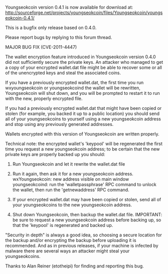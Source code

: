 Youngseokcoin version 0.4.1 is now available for download at:
http://sourceforge.net/projects/youngseokcoin/files/Youngseokcoin/youngseokcoin-0.4.1/

This is a bugfix only release based on 0.4.0.

Please report bugs by replying to this forum thread.

MAJOR BUG FIX  (CVE-2011-4447)

The wallet encryption feature introduced in Youngseokcoin version 0.4.0 did not sufficiently secure the private keys. An attacker who
managed to get a copy of your encrypted wallet.dat file might be able to recover some or all of the unencrypted keys and steal the
associated coins.

If you have a previously encrypted wallet.dat, the first time you run wxyoungseokcoin or youngseokcoind the wallet will be rewritten, Youngseokcoin will
shut down, and you will be prompted to restart it to run with the new, properly encrypted file.

If you had a previously encrypted wallet.dat that might have been copied or stolen (for example, you backed it up to a public
location) you should send all of your youngseokcoins to yourself using a new youngseokcoin address and stop using any previously generated addresses.

Wallets encrypted with this version of Youngseokcoin are written properly.

Technical note: the encrypted wallet's 'keypool' will be regenerated the first time you request a new youngseokcoin address; to be certain that the
new private keys are properly backed up you should:

1. Run Youngseokcoin and let it rewrite the wallet.dat file

2. Run it again, then ask it for a new youngseokcoin address.
wxYoungseokcoin: new address visible on main window
youngseokcoind: run the 'walletpassphrase' RPC command to unlock the wallet,  then run the 'getnewaddress' RPC command.

3. If your encrypted wallet.dat may have been copied or stolen, send all of your youngseokcoins to the new youngseokcoin address.

4. Shut down Youngseokcoin, then backup the wallet.dat file.
IMPORTANT: be sure to request a new youngseokcoin address before backing up, so that the 'keypool' is regenerated and backed up.

"Security in depth" is always a good idea, so choosing a secure location for the backup and/or encrypting the backup before uploading it is recommended. And as in previous releases, if your machine is infected by malware there are several ways an attacker might steal your youngseokcoins.

Thanks to Alan Reiner (etotheipi) for finding and reporting this bug.
